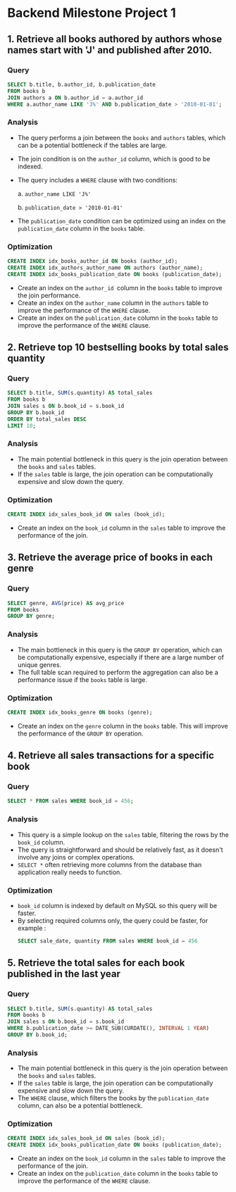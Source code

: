 # Backend Milestone Project 1

## 1. Retrieve all books authored by authors whose names start with 'J' and published after 2010.

### Query

```sql
SELECT b.title, b.author_id, b.publication_date
FROM books b
JOIN authors a ON b.author_id = a.author_id
WHERE a.author_name LIKE 'J%' AND b.publication_date > '2010-01-01';
```

### Analysis

- The query performs a join between the `books` and `authors` tables, which can be a potential bottleneck if the tables are large.
- The join condition is on the `author_id` column, which is good to be indexed.
- The query includes a `WHERE` clause with two conditions:

  a. `author_name LIKE 'J%'`

  b. `publication_date > '2010-01-01'`

- The `publication_date` condition can be optimized using an index on the `publication_date` column in the `books` table.

### Optimization

```sql
CREATE INDEX idx_books_author_id ON books (author_id);
CREATE INDEX idx_authors_author_name ON authors (author_name);
CREATE INDEX idx_books_publication_date ON books (publication_date);
```

- Create an index on the `author_id `column in the `books` table to improve the join performance.
- Create an index on the `author_name` column in the `authors` table to improve the performance of the `WHERE` clause.
- Create an index on the `publication_date` column in the `books` table to improve the performance of the `WHERE` clause.

## 2. Retrieve top 10 bestselling books by total sales quantity

### Query

```sql
SELECT b.title, SUM(s.quantity) AS total_sales
FROM books b
JOIN sales s ON b.book_id = s.book_id
GROUP BY b.book_id
ORDER BY total_sales DESC
LIMIT 10;
```

### Analysis

- The main potential bottleneck in this query is the join operation between the `books` and `sales` tables.
- If the `sales` table is large, the join operation can be computationally expensive and slow down the query.

### Optimization

```sql
CREATE INDEX idx_sales_book_id ON sales (book_id);
```

- Create an index on the `book_id` column in the `sales` table to improve the performance of the join.

## 3. Retrieve the average price of books in each genre

### Query

```sql
SELECT genre, AVG(price) AS avg_price
FROM books
GROUP BY genre;
```

### Analysis

- The main bottleneck in this query is the `GROUP BY` operation, which can be computationally expensive, especially if there are a large number of unique genres.
- The full table scan required to perform the aggregation can also be a performance issue if the `books` table is large.

### Optimization

```sql
CREATE INDEX idx_books_genre ON books (genre);
```

- Create an index on the `genre` column in the `books` table. This will improve the performance of the `GROUP BY` operation.

## 4. Retrieve all sales transactions for a specific book

### Query

```sql
SELECT * FROM sales WHERE book_id = 456;
```

### Analysis

- This query is a simple lookup on the `sales` table, filtering the rows by the `book_id` column.
- The query is straightforward and should be relatively fast, as it doesn't involve any joins or complex operations.
- `SELECT *` often retrieving more columns from the database than application really needs to function.

### Optimization

- `book_id` column is indexed by default on MySQL so this query will be faster.
- By selecting required columns only, the query could be faster, for example :
  ```sql
  SELECT sale_date, quantity FROM sales WHERE book_id = 456
  ```

## 5. Retrieve the total sales for each book published in the last year

### Query

```sql
SELECT b.title, SUM(s.quantity) AS total_sales
FROM books b
JOIN sales s ON b.book_id = s.book_id
WHERE b.publication_date >= DATE_SUB(CURDATE(), INTERVAL 1 YEAR)
GROUP BY b.book_id;
```

### Analysis

- The main potential bottleneck in this query is the join operation between the `books` and `sales` tables.
- If the `sales` table is large, the join operation can be computationally expensive and slow down the query.
- The `WHERE` clause, which filters the books by the `publication_date` column, can also be a potential bottleneck.

### Optimization

```sql
CREATE INDEX idx_sales_book_id ON sales (book_id);
CREATE INDEX idx_books_publication_date ON books (publication_date);
```

- Create an index on the `book_id` column in the `sales` table to improve the performance of the join.
- Create an index on the `publication_date` column in the `books` table to improve the performance of the `WHERE` clause.
